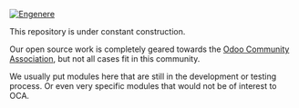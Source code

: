 [![Engenere](https://storage.googleapis.com/engenere/Engenere-Logo2.webp)](#)

This repository is under constant construction.

Our open source work is completely geared towards the [Odoo Community Association](http://odoo-community.org/), but not all cases fit in this community.

We usually put modules here that are still in the development or testing process. Or even very specific modules that would not be of interest to OCA.